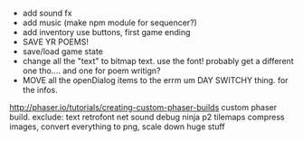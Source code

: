 - add sound fx
- add music (make npm module for sequencer?)
- add inventory use buttons, first game ending
- SAVE YR POEMS!
- save/load game state
- change all the "text" to bitmap text. use the font! probably get a different one tho.... and one for poem writign?
- MOVE all the openDialog items to the errm um DAY SWITCHY thing. for the infos. 








http://phaser.io/tutorials/creating-custom-phaser-builds
custom phaser build. exclude: 
text retrofont net sound debug ninja p2 tilemaps
compress images, convert everything to png, scale down huge stuff